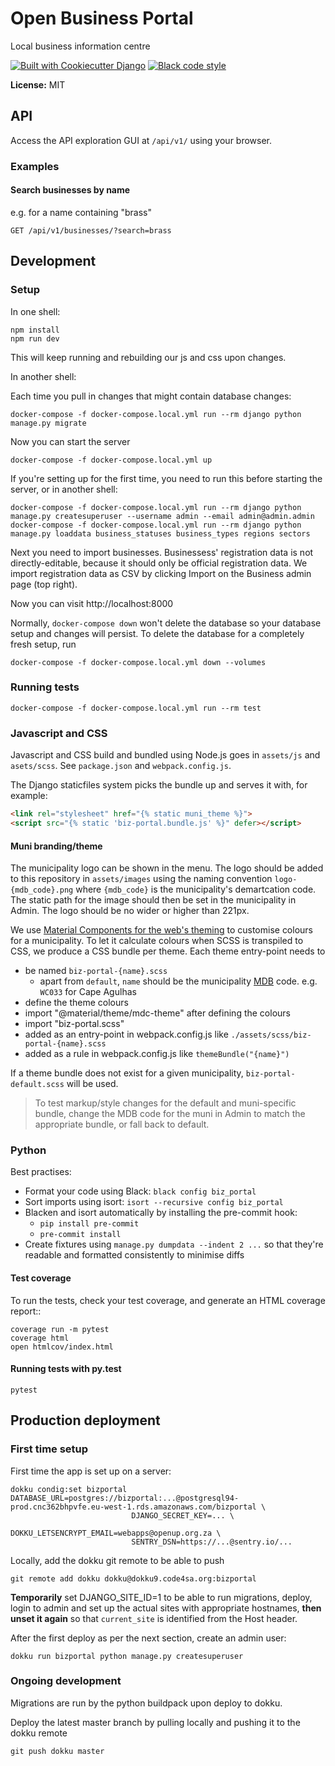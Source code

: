 Open Business Portal
====================

Local business information centre

[![Built with Cookiecutter Django](https://img.shields.io/badge/built%20with-Cookiecutter%20Django-ff69b4.svg)](https://github.com/pydanny/cookiecutter-django/)
[![Black code style](https://img.shields.io/badge/code%20style-black-000000.svg)](https://github.com/ambv/black)

**License:** MIT

API
---

Access the API exploration GUI at `/api/v1/` using your browser.

### Examples

#### Search businesses by name

e.g. for a name containing "brass"

    GET /api/v1/businesses/?search=brass


Development
-----------

### Setup

In one shell:

    npm install
    npm run dev

This will keep running and rebuilding our js and css upon changes.

In another shell:

Each time you pull in changes that might contain database changes:

```
docker-compose -f docker-compose.local.yml run --rm django python manage.py migrate
```

Now you can start the server
```
docker-compose -f docker-compose.local.yml up
```

If you're setting up for the first time, you need to run this before starting
the server, or in another shell:

```
docker-compose -f docker-compose.local.yml run --rm django python manage.py createsuperuser --username admin --email admin@admin.admin
docker-compose -f docker-compose.local.yml run --rm django python manage.py loaddata business_statuses business_types regions sectors
```

Next you need to import businesses. Businessess' registration data is not directly-editable, because it should only be official registration data. We import registration data as CSV by clicking Import on the Business admin page (top right).

Now you can visit http://localhost:8000

Normally, `docker-compose down` won't delete the database so your database setup
and changes will persist. To delete the database for a completely fresh setup, run

```
docker-compose -f docker-compose.local.yml down --volumes
```

### Running tests

```
docker-compose -f docker-compose.local.yml run --rm test
```

### Javascript and CSS

Javascript and CSS build and bundled using Node.js goes in `assets/js` and `asets/scss`.
See `package.json` and `webpack.config.js`.

The Django staticfiles system picks the bundle up and serves it with, for example:

```html
<link rel="stylesheet" href="{% static muni_theme %}">
<script src="{% static 'biz-portal.bundle.js' %}" defer></script>
```

#### Muni branding/theme

The municipality logo can be shown in the menu. The logo should be added to this
repository in `assets/images` using the naming convention `logo-{mdb_code}.png`
where `{mdb_code}` is the municipality's demartcation code. The static path
for the image should then be set in the municipality in Admin. The logo should
be no wider or higher than 221px.

We use [Material Components for the web's theming](https://material.io/develop/web/docs/theming/)
to customise colours for a municipality. To let it calculate colours when SCSS
is transpiled to CSS, we produce a CSS bundle per theme. Each theme entry-point
needs to

- be named `biz-portal-{name}.scss`
  - apart from `default`, `name` should be the municipality [MDB](http://www.demarcation.org.za/) code. e.g. `WC033` for Cape Agulhas
- define the theme colours
- import "@material/theme/mdc-theme" after defining the colours
- import "biz-portal.scss"
- added as an entry-point in webpack.config.js like `./assets/scss/biz-portal-{name}.scss`
- added as a rule in webpack.config.js like `themeBundle("{name}")`

If a theme bundle does not exist for a given municipality,
`biz-portal-default.scss` will be used.

> To test markup/style changes for the default and muni-specific bundle, change
the MDB code for the muni in Admin to match the appropriate bundle, or fall back
to default.

### Python

Best practises:

- Format your code using Black: `black config biz_portal`
- Sort imports using isort: `isort --recursive config biz_portal`
- Blacken and isort automatically by installing the pre-commit hook:
  - `pip install pre-commit`
  - `pre-commit install`
- Create fixtures using `manage.py dumpdata --indent 2 ...` so that they're
readable and formatted consistently to minimise diffs

#### Test coverage

To run the tests, check your test coverage, and generate an HTML coverage report::

    coverage run -m pytest
    coverage html
    open htmlcov/index.html


#### Running tests with py.test

    pytest


Production deployment
---------------------

### First time setup

First time the app is set up on a server:

```
dokku condig:set bizportal DATABASE_URL=postgres://bizportal:...@postgresql94-prod.cnc362bhpvfe.eu-west-1.rds.amazonaws.com/bizportal \
                           DJANGO_SECRET_KEY=... \
                           DOKKU_LETSENCRYPT_EMAIL=webapps@openup.org.za \
                           SENTRY_DSN=https://...@sentry.io/...
```

Locally, add the dokku git remote to be able to push

```
git remote add dokku dokku@dokku9.code4sa.org:bizportal
```

**Temporarily** set DJANGO_SITE_ID=1 to be able to run migrations,
deploy, login to admin and set up the actual sites with appropriate hostnames,
**then unset it again** so that `current_site` is identified from the Host header.

After the first deploy as per the next section, create an admin user:

```
dokku run bizportal python manage.py createsuperuser
```

### Ongoing development

Migrations are run by the python buildpack upon deploy to dokku.

Deploy the latest master branch by pulling locally and pushing it to the dokku remote

```
git push dokku master
```